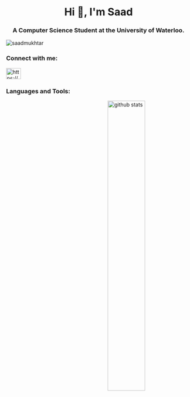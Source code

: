 <h1 align="center">Hi 👋, I'm Saad</h1>
<h3 align="center">A Computer Science Student at the University of Waterloo.</h3>

<p align="left"> <img src="https://komarev.com/ghpvc/?username=saadmukhtar&label=Profile%20views&color=0e75b6&style=flat" alt="saadmukhtar" /> </p>

<h3 align="left">Connect with me:</h3>
<p align="left">
<a href="https://www.linkedin.com/in/saadmukhtar416/" target="blank"><img align="center" src="https://cdn.jsdelivr.net/npm/simple-icons@3.0.1/icons/linkedin.svg" alt="https://www.linkedin.com/in/saadmukhtar416/" height="30" width="40" /></a>
</p>

<h3 align="left">Languages and Tools:</h3>


<img src="https://github-readme-stats.vercel.app/api?username={username}&show_icons=true&theme=gotham" alt="github stats" width="45%" align="right"/>
